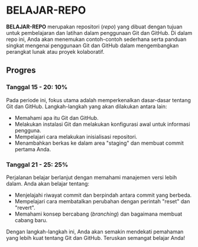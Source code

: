 # BELAJAR-REPO

**BELAJAR-REPO** merupakan repositori (*repo*) yang dibuat dengan tujuan untuk pembelajaran dan latihan dalam penggunaan Git dan GitHub. Di dalam repo ini, Anda akan menemukan contoh-contoh sederhana serta panduan singkat mengenai penggunaan Git dan GitHub dalam mengembangkan perangkat lunak atau proyek kolaboratif.

## Progres

### Tanggal 15 - 20: 10%

Pada periode ini, fokus utama adalah memperkenalkan dasar-dasar tentang Git dan GitHub. Langkah-langkah yang akan dilakukan antara lain:

- Memahami apa itu Git dan GitHub.
- Melakukan instalasi Git dan melakukan konfigurasi awal untuk informasi pengguna.
- Mempelajari cara melakukan inisialisasi repositori.
- Menambahkan berkas ke dalam area "staging" dan membuat commit pertama Anda.

### Tanggal 21 - 25: 25%

Perjalanan belajar berlanjut dengan memahami manajemen versi lebih dalam. Anda akan belajar tentang:

- Menjelajahi riwayat commit dan berpindah antara commit yang berbeda.
- Mempelajari cara membatalkan perubahan dengan perintah "reset" dan "revert".
- Memahami konsep bercabang (*branching*) dan bagaimana membuat cabang baru.

Dengan langkah-langkah ini, Anda akan semakin mendekati pemahaman yang lebih kuat tentang Git dan GitHub. Teruskan semangat belajar Anda!
